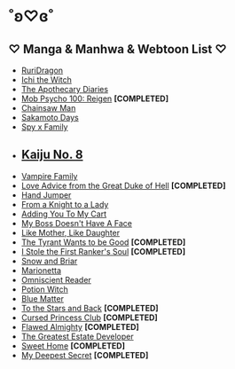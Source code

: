 # ˚ʚ♡ɞ˚
## **♡ Manga & Manhwa & Webtoon List ♡**
- [RuriDragon](https://www.viz.com/shonenjump/chapters/ruridragon)
- [Ichi the Witch](https://www.viz.com/shonenjump/chapters/ichi-the-witch)
- [The Apothecary Diaries](https://squareenixmangaandbooks.square-enix-games.com/en-us/series/the-apothecary-diaries)
- [Mob Psycho 100: Reigen](https://reigenscans.tumblr.com/post/175842597303/reigen-chapter-list) **[COMPLETED]**
- [Chainsaw Man](https://www.viz.com/shonenjump/chapters/chainsaw-man)
- [Sakamoto Days](https://www.viz.com/sakamoto-days)
- [Spy x Family](https://www.viz.com/spy-x-family)
- [Kaiju No. 8](https://www.viz.com/kaiju-no-8)
    - 
- [Vampire Family](https://www.webtoons.com/en/comedy/vampire-family/list?title_no=6402)
- [Love Advice from the Great Duke of Hell](https://www.webtoons.com/en/comedy/love-advice/list?title_no=1498) **[COMPLETED]**
- [Hand Jumper](https://www.webtoons.com/en/thriller/hand-jumper/list?title_no=2702)
- [From a Knight to a Lady](https://www.webtoons.com/en/fantasy/from-a-knight-to-a-lady/list?title_no=3164)
- [Adding You To My Cart](https://www.webtoons.com/en/canvas/adding-you-to-my-cart/list?title_no=780794)
- [My Boss Doesn't Have A Face](https://www.webtoons.com/en/canvas/my-boss-doesnt-have-a-face/list?title_no=970595)
- [Like Mother, Like Daughter](https://www.webtoons.com/en/drama/like-mother-like-daughter/list?title_no=5734)
- [The Tyrant Wants to be Good](https://www.webtoons.com/en/fantasy/the-tyrant-wants-to-be-good/list?title_no=5201) **[COMPLETED]**
- [I Stole the First Ranker's Soul](https://www.webtoons.com/en/fantasy/i-stole-the-first-rankers-soul/list?title_no=5551) **[COMPLETED]**
- [Snow and Briar](https://www.webtoons.com/en/comedy/snow-and-briar/list?title_no=6847)
- [Marionetta](https://www.webtoons.com/en/fantasy/marionetta/list?title_no=4425)
- [Omniscient Reader](https://www.webtoons.com/en/action/omniscient-reader/list?title_no=2154)
- [Potion Witch](https://www.webtoons.com/en/fantasy/potion-witch/list?title_no=6210)
- [Blue Matter](https://www.webtoons.com/en/fantasy/blue-matter/list?title_no=2923)
- [To the Stars and Back](https://www.webtoons.com/en/slice-of-life/to-the-stars-and-back/list?title_no=4047) **[COMPLETED]**
- [Cursed Princess Club](https://www.webtoons.com/en/comedy/cursed-princess-club/list?title_no=1537) **[COMPLETED]**
- [Flawed Almighty](https://www.webtoons.com/en/supernatural/flawed-almighty/list?title_no=3577) **[COMPLETED]**
- [The Greatest Estate Developer](https://www.webtoons.com/en/fantasy/the-greatest-estate-developer/list?title_no=3596)
- [Sweet Home](https://www.webtoons.com/en/thriller/sweethome/list?title_no=1285) **[COMPLETED]**
- [My Deepest Secret](https://www.webtoons.com/en/thriller/my-deepest-secret/list?title_no=1580) **[COMPLETED]**

